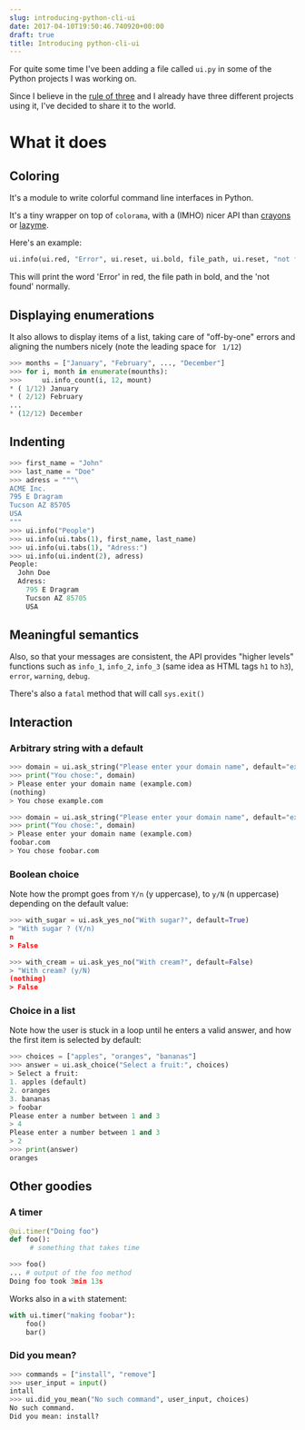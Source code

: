 ```yaml
---
slug: introducing-python-cli-ui
date: 2017-04-10T19:50:46.740920+00:00
draft: true
title: Introducing python-cli-ui
---
```


For quite some time I've been adding a file called `ui.py` in some
of the Python projects I was working on.

Since I believe in the [rule of
three](https://blog.codinghorror.com/rule-of-three/) and I already have three
different projects using it, I've decided to share it to the world.

<!--more-->

# What it does

## Coloring

It's a module to write colorful command line interfaces in Python.

It's a tiny wrapper on top of `colorama`, with a (IMHO) nicer API than
[crayons](https://pypi.python.org/pypi/crayons) or
[lazyme](https://pypi.python.org/pypi/lazyme).

Here's an example:

```python
ui.info(ui.red, "Error", ui.reset, ui.bold, file_path, ui.reset, "not found")
```

This will print the word 'Error' in red, the file path in bold, and the
'not found' normally.

## Displaying enumerations

It also allows to display items of a list, taking care of
"off-by-one" errors and aligning the numbers nicely (note the
leading space for ` 1/12`)

```python
>>> months = ["January", "February", ..., "December"]
>>> for i, month in enumerate(mounths):
>>>     ui.info_count(i, 12, mount)
* ( 1/12) January
* ( 2/12) February
...
* (12/12) December
```

## Indenting

```python
>>> first_name = "John"
>>> last_name = "Doe"
>>> adress = """\
ACME Inc.
795 E Dragram
Tucson AZ 85705
USA
"""
>>> ui.info("People")
>>> ui.info(ui.tabs(1), first_name, last_name)
>>> ui.info(ui.tabs(1), "Adress:")
>>> ui.info(ui.indent(2), adress)
People:
  John Doe
  Adress:
    795 E Dragram
    Tucson AZ 85705
    USA
```


## Meaningful semantics

Also, so that your messages are consistent, the API provides "higher levels"
functions such as `info_1`, `info_2`, `info_3` (same idea as HTML tags `h1` to
`h3`), `error`, `warning`, `debug`.

There's also a `fatal` method that will call `sys.exit()`

## Interaction

### Arbitrary string with a default

```python
>>> domain = ui.ask_string("Please enter your domain name", default="example.com")
>>> print("You chose:", domain)
> Please enter your domain name (example.com)
(nothing)
> You chose example.com

>>> domain = ui.ask_string("Please enter your domain name", default="example.com")
>>> print("You chose:", domain)
> Please enter your domain name (example.com)
foobar.com
> You chose foobar.com
```

### Boolean choice

Note how the prompt goes from `Y/n` (y uppercase), to `y/N` (n uppercase)
depending on the default value:

```python
>>> with_sugar = ui.ask_yes_no("With sugar?", default=True)
> "With sugar ? (Y/n)
n
> False

>>> with_cream = ui.ask_yes_no("With cream?", default=False)
> "With cream? (y/N)
(nothing)
> False
```

### Choice in a list

Note how the user is stuck in a loop until he enters a valid answer,
and how the first item is selected by default:

```python
>>> choices = ["apples", "oranges", "bananas"]
>>> answer = ui.ask_choice("Select a fruit:", choices)
> Select a fruit:
1. apples (default)
2. oranges
3. bananas
> foobar
Please enter a number between 1 and 3
> 4
Please enter a number between 1 and 3
> 2
>>> print(answer)
oranges
```




## Other goodies

### A timer

```python
@ui.timer("Doing foo")
def foo():
     # something that takes time

>>> foo()
... # output of the foo method
Doing foo took 3min 13s
```

Works also in a `with` statement:

```python
with ui.timer("making foobar"):
    foo()
    bar()
```

### Did you mean?


```python
>>> commands = ["install", "remove"]
>>> user_input = input()
intall
>>> ui.did_you_mean("No such command", user_input, choices)
No such command.
Did you mean: install?
```
